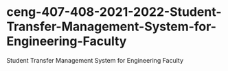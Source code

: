 # ceng-407-408-2021-2022-Student-Transfer-Management-System-for-Engineering-Faculty
Student Transfer Management System for Engineering Faculty
